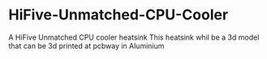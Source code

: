 # HiFive-Unmatched-CPU-Cooler
A HiFive Unmatched CPU cooler heatsink
This heatsink whil be a 3d model that can be 3d printed at pcbway in Aluminium
